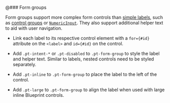@### Form groups

Form groups support more complex form controls than [simple labels](#components.forms.labels.simple-labels),
such as [control groups](#components.forms.control-group) or [`NumericInput`](#components.forms.numeric-input).
They also support additional helper text to aid with user navigation.

- Link each label to its respective control element with a `for={#id}` attribute on the `<label>` and
`id={#id}` on the control.

- Add `.pt-intent-*` or `.pt-disabled` to `.pt-form-group` to style the label and helper text.
Similar to labels, nested controls need to be styled separately.

- Add `.pt-inline` to `.pt-form-group` to place the label to the left of the control.

- Add `.pt-large` to `.pt-form-group` to align the label when used with large inline Blueprint controls.
